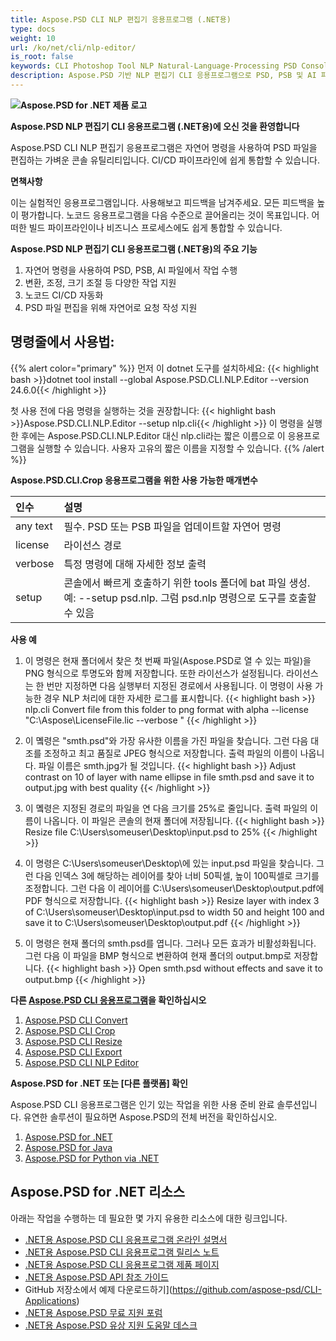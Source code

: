```yaml
---
title: Aspose.PSD CLI NLP 편집기 응용프로그램 (.NET용)
type: docs
weight: 10
url: /ko/net/cli/nlp-editor/
is_root: false
keywords: CLI Photoshop Tool NLP Natural-Language-Processing PSD Console C# Library PSD API
description: Aspose.PSD 기반 NLP 편집기 CLI 응용프로그램으로 PSD, PSB 및 AI 파일 형식을 지원합니다. 노코드 CI/CD 자동화를 제공하며, PSD 파일 편집을 위해 자연어 처리를 지원합니다. 자연어로 요청을 작성하여 변환, 조정, 크기 조절 등 다양한 작업을 수행할 수 있습니다. Adobe Photoshop 또는 Adobe Illustrator를 설치할 필요가 없으며 추가 코드 없이 콘솔에서 실행할 수 있습니다.
---
```


**![Aspose.PSD for .NET 제품 로고](home_1.png)**

**Aspose.PSD NLP 편집기 CLI 응용프로그램 (.NET용)에 오신 것을 환영합니다**

Aspose.PSD CLI NLP 편집기 응용프로그램은 자연어 명령을 사용하여 PSD 파일을 편집하는 가벼운 콘솔 유틸리티입니다. CI/CD 파이프라인에 쉽게 통합할 수 있습니다.

**면책사항**

이는 실험적인 응용프로그램입니다. 사용해보고 피드백을 남겨주세요. 모든 피드백을 높이 평가합니다. 노코드 응용프로그램을 다음 수준으로 끌어올리는 것이 목표입니다. 어떠한 빌드 파이프라인이나 비즈니스 프로세스에도 쉽게 통합할 수 있습니다.

**Aspose.PSD NLP 편집기 CLI 응용프로그램 (.NET용)의 주요 기능**

1. 자연어 명령을 사용하여 PSD, PSB, AI 파일에서 작업 수행
2. 변환, 조정, 크기 조절 등 다양한 작업 지원
3. 노코드 CI/CD 자동화
4. PSD 파일 편집을 위해 자연어로 요청 작성 지원

## **명령줄에서 사용법:**

{{% alert color="primary" %}}
먼저 이 dotnet 도구를 설치하세요:
{{< highlight bash >}}dotnet tool install --global Aspose.PSD.CLI.NLP.Editor --version 24.6.0{{< /highlight >}}

첫 사용 전에 다음 명령을 실행하는 것을 권장합니다:
{{< highlight bash >}}Aspose.PSD.CLI.NLP.Editor --setup nlp.cli{{< /highlight >}}
이 명령을 실행한 후에는 Aspose.PSD.CLI.NLP.Editor 대신 nlp.cli라는 짧은 이름으로 이 응용프로그램을 실행할 수 있습니다. 사용자 고유의 짧은 이름을 지정할 수 있습니다.
{{% /alert %}}

**Aspose.PSD.CLI.Crop 응용프로그램을 위한 사용 가능한 매개변수**

| **인수**     | **설명**                                 |
|:-------------|:----------------------------------------|
| any text     | 필수. PSD 또는 PSB 파일을 업데이트할 자연어 명령     |
| license      | 라이선스 경로                            |
| verbose      | 특정 명령에 대해 자세한 정보 출력           |
| setup        | 콘솔에서 빠르게 호출하기 위한 tools 폴더에 bat 파일 생성. 예: --setup psd.nlp. 그럼 psd.nlp 명령으로 도구를 호출할 수 있음 |

**사용 예**

1. 이 명령은 현재 폴더에서 찾은 첫 번째 파일(Aspose.PSD로 열 수 있는 파일)을 PNG 형식으로 투명도와 함께 저장합니다. 또한 라이선스가 설정됩니다. 라이선스는 한 번만 지정하면 다음 실행부터 지정된 경로에서 사용됩니다. 이 명령이 사용 가능한 경우 NLP 처리에 대한 자세한 로그를 표시합니다.
{{< highlight bash >}}
  nlp.cli Convert file from this folder to png format with alpha --license "C:\Aspose\LicenseFile.lic --verbose "
{{< /highlight >}}

2. 이 몤령은 "smth.psd"와 가장 유사한 이름을 가진 파일을 찾습니다. 그런 다음 대조를 조정하고 최고 품질로 JPEG 형식으로 저장합니다. 출력 파일의 이름이 나옵니다. 파일 이름은 smth.jpg가 될 것입니다.
{{< highlight bash >}}
Adjust contrast on 10 of layer with name ellipse in file smth.psd and save it to output.jpg with best quality
{{< /highlight >}}

3. 이 몤령은 지정된 경로의 파일을 연 다음 크기를 25%로 줄입니다. 출력 파일의 이름이 나옵니다. 이 파일은 콘솔의 현재 폴더에 저장됩니다.
{{< highlight bash >}}
Resize file C:\Users\someuser\Desktop\input.psd to 25%
{{< /highlight >}}

4. 이 명령은 C:\Users\someuser\Desktop\에 있는 input.psd 파일을 찾습니다. 그런 다음 인덱스 3에 해당하는 레이어를 찾아 너비 50픽셀, 높이 100픽셀로 크기를 조정합니다. 그런 다음 이 레이어를 C:\Users\someuser\Desktop\output.pdf에 PDF 형식으로 저장합니다.
{{< highlight bash >}}
 Resize layer with index 3 of C:\Users\someuser\Desktop\input.psd to width 50 and height 100 and save it to C:\Users\someuser\Desktop\output.pdf
 {{< /highlight >}}

 5. 이 명령은 현재 폴더의 smth.psd를 엽니다. 그러나 모든 효과가 비활성화됩니다. 그런 다음 이 파일을 BMP 형식으로 변환하여 현재 폴더의 output.bmp로 저장합니다.
 {{< highlight bash >}}
 Open smth.psd without effects and save it to output.bmp
  {{< /highlight >}}

**다른 [Aspose.PSD CLI 응용프로그램](https://docs.aspose.com/psd/net/cli)을 확인하십시오** 

1. [Aspose.PSD CLI Convert](/psd/ko/net/cli/convert)
2. [Aspose.PSD CLI Crop](/psd/ko/net/cli/crop)
3. [Aspose.PSD CLI Resize](/psd/ko/net/cli/resize)
4. [Aspose.PSD CLI Export](/psd/ko/net/cli/export)
5. [Aspose.PSD CLI NLP Editor](/psd/ko/net/cli/nlp-editor)

**Aspose.PSD for .NET 또는 [다른 플랫폼] 확인**

Aspose.PSD CLI 응용프로그램은 인기 있는 작업을 위한 사용 준비 완료 솔루션입니다. 유연한 솔루션이 필요하면 Aspose.PSD의 전체 버전을 확인하십시오.

1. [Aspose.PSD for .NET](https://releases.aspose.com/psd/net/)
2. [Aspose.PSD for Java](https://releases.aspose.com/psd/java/) 
3. [Aspose.PSD for Python via .NET](https://releases.aspose.com/psd/python-net/)

## **Aspose.PSD for .NET 리소스** 

아래는 작업을 수행하는 데 필요한 몇 가지 유용한 리소스에 대한 링크입니다.

- [.NET용 Aspose.PSD CLI 응용프로그램 온라인 설명서](/psd/ko/net/cli/conversion)
- [.NET용 Aspose.PSD CLI 응용프로그램 릴리스 노트](/psd/ko/net/cli/conversion/release-notes/)
- [.NET용 Aspose.PSD CLI 응용프로그램 제품 페이지](https://products.aspose.com/psd/net/cli)
- [.NET용 Aspose.PSD API 참조 가이드](https://reference.aspose.com/net/psd)
- GitHub 저장소에서 예제 다운로드하기](https://github.com/aspose-psd/CLI-Applications)
- [.NET용 Aspose.PSD 무료 지원 포럼](https://forum.aspose.com/c/psd)
- [.NET용 Aspose.PSD 유상 지원 도움말 데스크](https://helpdesk.aspose.com/)
